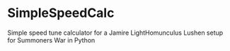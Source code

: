 # SimpleSpeedCalc
Simple speed tune calculator for a Jamire LightHomunculus Lushen setup for Summoners War in Python
